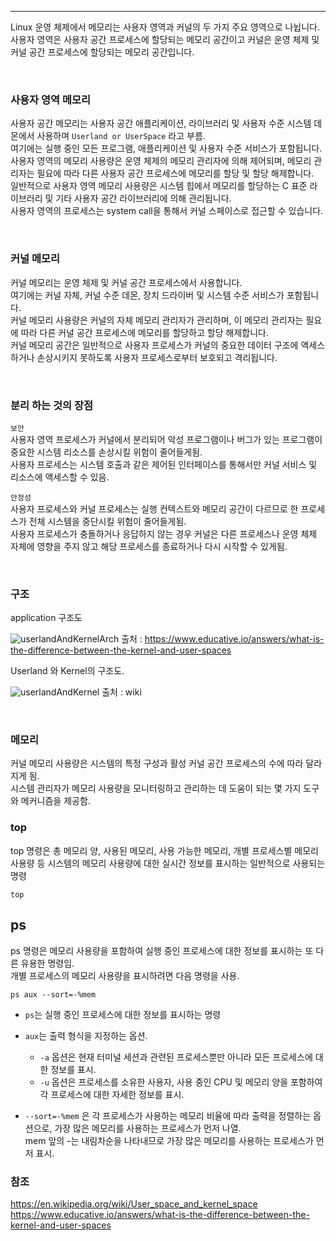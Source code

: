 ****
Linux 운영 체제에서 메모리는 사용자 영역과 커널의 두 가지 주요 영역으로 나뉩니다. \
사용자 영역은 사용자 공간 프로세스에 할당되는 메모리 공간이고 커널은 운영 체제 및 커널 공간 프로세스에 할당되는 메모리 공간입니다.

<br>

### 사용자 영역 메모리 
사용자 공간 메모리는 사용자 공간 애플리케이션, 라이브러리 및 사용자 수준 시스템 데몬에서 사용하며 `Userland or UserSpace` 라고 부름.\
여기에는 실행 중인 모든 프로그램, 애플리케이션 및 사용자 수준 서비스가 포함됩니다. \
사용자 영역의 메모리 사용량은 운영 체제의 메모리 관리자에 의해 제어되며, 메모리 관리자는 필요에 따라 다른 사용자 공간 프로세스에 메모리를 할당 및 할당 해제합니다. \
일반적으로 사용자 영역 메모리 사용량은 시스템 힙에서 메모리를 할당하는 C 표준 라이브러리 및 기타 사용자 공간 라이브러리에 의해 관리됩니다. \
사용자 영역의 프로세스는 system call을 통해서 커널 스페이스로 접근할 수 있습니다.

<br>

### 커널 메모리 
커널 메모리는 운영 체제 및 커널 공간 프로세스에서 사용합니다. \
여기에는 커널 자체, 커널 수준 데몬, 장치 드라이버 및 시스템 수준 서비스가 포함됩니다. \
커널 메모리 사용량은 커널의 자체 메모리 관리자가 관리하며, 이 메모리 관리자는 필요에 따라 다른 커널 공간 프로세스에 메모리를 할당하고 할당 해제합니다. \
커널 메모리 공간은 일반적으로 사용자 프로세스가 커널의 중요한 데이터 구조에 액세스하거나 손상시키지 못하도록 사용자 프로세스로부터 보호되고 격리됩니다.

<br>

### 분리 하는 것의 장점

`보안` \
사용자 영역 프로세스가 커널에서 분리되어 악성 프로그램이나 버그가 있는 프로그램이 중요한 시스템 리소스를 손상시킬 위험이 줄어들게됨. \
사용자 프로세스는 시스템 호출과 같은 제어된 인터페이스를 통해서만 커널 서비스 및 리소스에 액세스할 수 있음.

`안정성` \
사용자 프로세스와 커널 프로세스는 실행 컨텍스트와 메모리 공간이 다르므로 한 프로세스가 전체 시스템을 중단시킬 위험이 줄어들게됨. \
사용자 프로세스가 충돌하거나 응답하지 않는 경우 커널은 다른 프로세스나 운영 체제 자체에 영향을 주지 않고 해당 프로세스를 종료하거나 다시 시작할 수 있게됨.

<br>

### 구조

application 구조도

![userlandAndKernelArch](https://user-images.githubusercontent.com/61622657/224852563-c45b25fb-ab34-416c-91df-9aa83570733f.png)
출처 : https://www.educative.io/answers/what-is-the-difference-between-the-kernel-and-user-spaces

Userland 와 Kernel의 구조도.

![userlandAndKernel](https://user-images.githubusercontent.com/61622657/224851852-87bf1087-3ca0-4caa-b32a-02c2d88cc1c1.png)
출처 : wiki

<br>

### 메모리

커널 메모리 사용량은 시스템의 특정 구성과 활성 커널 공간 프로세스의 수에 따라 달라지게 됨. \
시스템 관리자가 메모리 사용량을 모니터링하고 관리하는 데 도움이 되는 몇 가지 도구와 메커니즘을 제공함.

### top

top 명령은 총 메모리 양, 사용된 메모리, 사용 가능한 메모리, 개별 프로세스별 메모리 사용량 등 시스템의 메모리 사용량에 대한 실시간 정보를 표시하는 일반적으로 사용되는 명령

```linux
top
```

## ps

ps 명령은 메모리 사용량을 포함하여 실행 중인 프로세스에 대한 정보를 표시하는 또 다른 유용한 명령임. \
개별 프로세스의 메모리 사용량을 표시하려면 다음 명령을 사용.

```linux
ps aux --sort=-%mem
```

- `ps`는 실행 중인 프로세스에 대한 정보를 표시하는 명령
- `aux`는 출력 형식을 지정하는 옵션.
	- ``-a`` 옵션은 현재 터미널 세션과 관련된 프로세스뿐만 아니라 모든 프로세스에 대한 정보를 표시.
	- ``-u`` 옵션은 프로세스를 소유한 사용자, 사용 중인 CPU 및 메모리 양을 포함하여 각 프로세스에 대한 자세한 정보를 표시.

- ``--sort=-%mem`` 은 각 프로세스가 사용하는 메모리 비율에 따라 출력을 정렬하는 옵션으로, 가장 많은 메모리를 사용하는 프로세스가 먼저 나열. \
  mem 앞의 -는 내림차순을 나타내므로 가장 많은 메모리를 사용하는 프로세스가 먼저 표시.


### 참조
https://en.wikipedia.org/wiki/User_space_and_kernel_space \
https://www.educative.io/answers/what-is-the-difference-between-the-kernel-and-user-spaces
